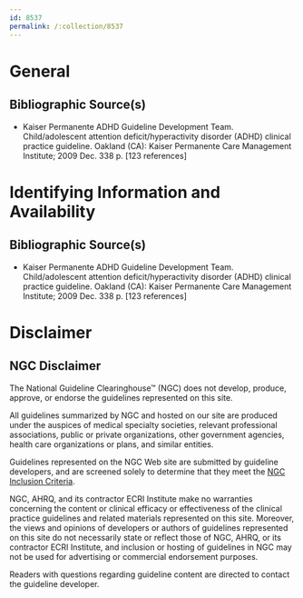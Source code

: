```yaml
---
id: 8537
permalink: /:collection/8537
---
```


# General

## Bibliographic Source(s)

- Kaiser Permanente ADHD Guideline Development Team. Child/adolescent attention deficit/hyperactivity disorder (ADHD) clinical practice guideline. Oakland (CA): Kaiser Permanente Care Management Institute; 2009 Dec. 338 p. [123 references]

# Identifying Information and Availability

## Bibliographic Source(s)

- Kaiser Permanente ADHD Guideline Development Team. Child/adolescent attention deficit/hyperactivity disorder (ADHD) clinical practice guideline. Oakland (CA): Kaiser Permanente Care Management Institute; 2009 Dec. 338 p. [123 references]

# Disclaimer

## NGC Disclaimer

The National Guideline Clearinghouse™ (NGC) does not develop, produce, approve, or endorse the guidelines represented on this site.

All guidelines summarized by NGC and hosted on our site are produced under the auspices of medical specialty societies, relevant professional associations, public or private organizations, other government agencies, health care organizations or plans, and similar entities.

Guidelines represented on the NGC Web site are submitted by guideline developers, and are screened solely to determine that they meet the [NGC Inclusion Criteria](/help-and-about/summaries/inclusion-criteria).

NGC, AHRQ, and its contractor ECRI Institute make no warranties concerning the content or clinical efficacy or effectiveness of the clinical practice guidelines and related materials represented on this site. Moreover, the views and opinions of developers or authors of guidelines represented on this site do not necessarily state or reflect those of NGC, AHRQ, or its contractor ECRI Institute, and inclusion or hosting of guidelines in NGC may not be used for advertising or commercial endorsement purposes.

Readers with questions regarding guideline content are directed to contact the guideline developer.

